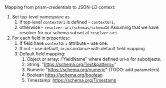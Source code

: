 Mapping from prism-credentials to JSON-LD context:

1. Set top-level namespace as
   1. if top-level `contextUri` is defined - `contextUri`,
   2. otherwise - `resolver-uri/schemas/schemaId`
      Assuming that we have resolver for our schema subset at `resolver-uri`
2. For each field in properties::
   1. If field have `contextUri` attribute – use one.
   2. If not – use default, in accordance with default field mapping
   3. Default field mapping:
      1. Object or array: <path>/"fieldName" where defined uri-s for subobjects.
      2. String:
         "https://schema.org/Text&pattern=<pattern>"
      3. Numeric
         "https://schema.org/numeric" (TODO: add parameters)
      4. Boolean
         https://schema.org/boolean
      5. Timestamp:
         https://schema.org/Timestamp
